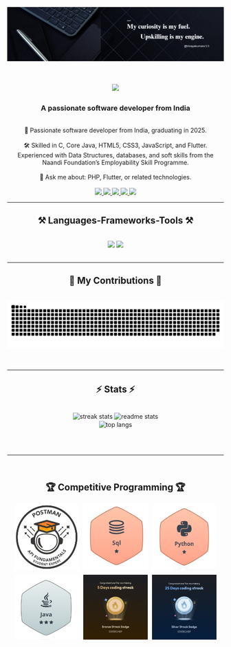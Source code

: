 <div align="center">
  <img src="https://github.com/vinaya-kumaraSS/vinaya-kumaraSS/blob/main/1715454739550.jpeg" alt="Logo">
</div>

<body style="background-image: url('https://tse3.mm.bing.net/th?id=OIP.DrQ9r0UM3pZwCrGXo-8d6QHaEI&pid=Api&P=0&h=180'); background-size: cover; background-repeat: no-repeat; background-attachment: fixed;">
    <h1 align="center">
        <img src="https://readme-typing-svg.herokuapp.com/?font=Righteous&size=35&center=true&vCenter=true&width=500&height=70&duration=4000&lines=Hi+There!+👋;+I'm+Vinay!;" />
    </h1>
</body>
<h3 align="center">A passionate software developer from India</h3>

<br/>

<div align="center">
    🚀 Passionate software developer from India, graduating in 2025.
    <br/><br/>
    🛠️ Skilled in C, Core Java, HTML5, CSS3, JavaScript, and Flutter. Experienced with Data Structures, databases, and soft skills from the Naandi Foundation’s Employability Skill Programme.
    <br/><br/>
    💬 Ask me about: PHP, Flutter, or related technologies.
</div>
<br>

<div align="center"> 
    <a href="mailto:vinaykumarss904@gmail.com">
        <img src="https://img.shields.io/badge/Gmail-333333?style=for-the-badge&logo=gmail&logoColor=red" />
    </a>
    <a href="https://www.linkedin.com/in/vinayakumarass/" target="_blank">
        <img src="https://img.shields.io/badge/LinkedIn-0077B5?style=for-the-badge&logo=linkedin&logoColor=white" />
    </a>
    <a href="https://vinaya-kumarass.github.io/projects.github.io/VinayakumaraSS/" target="_blank">
        <img src="https://img.shields.io/badge/Portfolio-FF5722?style=for-the-badge&logo=todoist&logoColor=white" />
    </a>
    <a href="https://www.codechef.com/users/ssvinay" target="_blank">
        <img src="https://img.shields.io/badge/CodeChef-5C5C5C?style=for-the-badge&logo=codechef&logoColor=white" />
    </a>
    <a href="https://leetcode.com/u/Vinay_88/" target="_blank">
        <img src="https://img.shields.io/badge/LeetCode-FFA116?style=for-the-badge&logo=leetcode&logoColor=black" />
    </a>
</div>

<hr/>

<h2 align="center">⚒️ Languages-Frameworks-Tools ⚒️</h2>
<br/>
<div align="center">
    <img src="https://skillicons.dev/icons?i=bootstrap,html,css,flutter,vscode,github,figma,git" />
    <img src="https://skillicons.dev/icons?i=python,javascript,c,java,mysql,php" /><br>
</div>

<br/>
<hr/>

<div align="center">
    <h2>🐍 My Contributions 🐍</h2>
    <br>
    <img alt="snake eating my contributions" src="https://raw.githubusercontent.com/salesp07/salesp07/output/github-contribution-grid-snake.svg" />
    <br/><br/><br/>
</div>

<hr/>

<h2 align="center">⚡ Stats ⚡</h2>
<br>
<div align=center>
    <img width=390 src="https://github-readme-streak-stats-salesp07.vercel.app/?user=salesp07&count_private=true&theme=react&border_radius=10" alt="streak stats"/>
    <img width=390 src="https://github-readme-stats-salesp07.vercel.app/api?username=salesp07&count_private=true&show_icons=true&theme=react&rank_icon=github&border_radius=10" alt="readme stats" />
    <br/>
    <img width=325 align="center" src="https://github-readme-stats-salesp07.vercel.app/api/top-langs/?username=salesp07&hide=HTML&langs_count=8&layout=compact&theme=react&border_radius=10&size_weight=0.5&count_weight=0.5&exclude_repo=github-readme-stats" alt="top langs" />
</div>

<br/><br/>

<hr/>

<br/>

<div align="center">
    <h2>🏆 Competitive Programming 🏆</h2>
    <div style="display: flex; justify-content: center; flex-wrap: wrap; gap: 10px;">
        <img src="https://github.com/vinaya-kumaraSS/vinaya-kumaraSS/blob/main/postman%20API%20badge.png" alt="CodeChef Badge 3" width="150"/>
      <img src="https://github.com/vinaya-kumaraSS/vinaya-kumaraSS/blob/main/Screenshot%202024-08-05%20232650.png" alt="CodeChef Badge 2" width="150"/>
      <img src="https://github.com/vinaya-kumaraSS/vinaya-kumaraSS/blob/main/Screenshot%202024-08-05%20232704.png" alt="CodeChef Badge 2" width="150"/>
        <img src="https://github.com/vinaya-kumaraSS/vinaya-kumaraSS/blob/main/Screenshot%202024-08-05%20211646.png" alt="CodeChef Badge 3" width="150"/>
            <img src="https://github.com/vinaya-kumaraSS/vinaya-kumaraSS/blob/main/CodeChefBadge.png" alt="CodeChef Badge 1" width="150"/>
            <img src="https://github.com/vinaya-kumaraSS/vinaya-kumaraSS/blob/main/CodeChefBadge%20(1).png" alt="CodeChef Badge 2" width="150"/>
    </div>
</div>

<br/>
